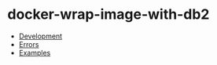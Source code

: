 # docker-wrap-image-with-db2

- [Development](development.md)
- [Errors](derrors.md)
- [Examples](dexamples.md)
